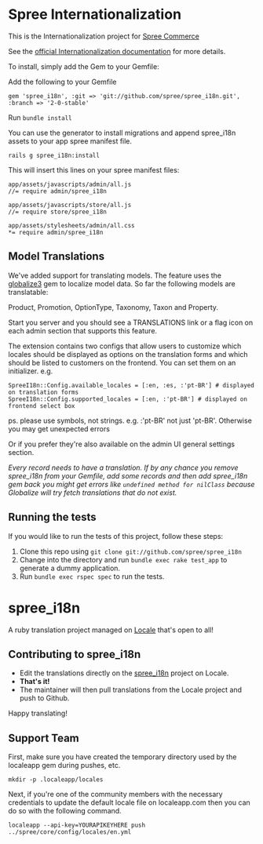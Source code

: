 # Spree Internationalization

This is the Internationalization project for [Spree Commerce](http://spreecommerce.com/)

See the [official Internationalization documentation](http://guides.spreecommerce.com/developer/i18n.html) for more details.

To install, simply add the Gem to your Gemfile:

Add the following to your Gemfile

    gem 'spree_i18n', :git => 'git://github.com/spree/spree_i18n.git', :branch => '2-0-stable'

Run `bundle install`

You can use the generator to install migrations and append spree_i18n assets to
your app spree manifest file.

    rails g spree_i18n:install

This will insert this lines on your spree manifest files:

    app/assets/javascripts/admin/all.js
    //= require admin/spree_i18n

    app/assets/javascripts/store/all.js
    //= require store/spree_i18n

    app/assets/stylesheets/admin/all.css
    *= require admin/spree_i18n

## Model Translations

We've added support for translating models. The feature uses the [globalize3](https://github.com/svenfuchs/globalize3)
gem to localize model data. So far the following models are translatable:

  Product, Promotion, OptionType, Taxonomy, Taxon and Property.

Start you server and you should see a TRANSLATIONS link or a flag icon on each
admin section that supports this feature.

The extension contains two configs that allow users to customize which locales
should be displayed as options on the translation forms and which should be
listed to customers on the frontend. You can set them on an initializer. e.g.

    SpreeI18n::Config.available_locales = [:en, :es, :'pt-BR'] # displayed on translation forms
    SpreeI18n::Config.supported_locales = [:en, :'pt-BR'] # displayed on frontend select box

ps. please use symbols, not strings. e.g. :'pt-BR' not just 'pt-BR'. Otherwise
you may get unexpected errors

Or if you prefer they're also available on the admin UI general settings section.

*Every record needs to have a translation. If by any chance you remove spree_i18n
from your Gemfile, add some records and then add spree_i18n gem back you might get
errors like ``undefined method for nilClass`` because Globalize will try fetch
translations that do not exist.*

## Running the tests

If you would like to run the tests of this project, follow these steps:

1. Clone this repo using `git clone git://github.com/spree/spree_i18n`
2. Change into the directory and run `bundle exec rake test_app` to generate a dummy application.
3. Run `bundle exec rspec spec` to run the tests.

# spree_i18n

A ruby translation project managed on [Locale](http://www.localeapp.com/) that's open to all!

## Contributing to spree_i18n

- Edit the translations directly on the [spree_i18n](http://www.localeapp.com/projects/public?search=spree_i18n) project on Locale.
- **That's it!**
- The maintainer will then pull translations from the Locale project and push to Github.

Happy translating!

## Support Team

First, make sure you have created the temporary directory used by the localeapp gem during pushes, etc.

```
mkdir -p .localeapp/locales
```

Next, if you're one of the community members with the necessary credentials to update the default locale file on localeapp.com then you can do so with the following command.

```
localeapp --api-key=YOURAPIKEYHERE push ../spree/core/config/locales/en.yml
```
